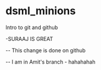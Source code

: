 # dsml_minions
 Intro to git and github

-SURAAJ IS GREAT

-- This change is done on github


-- I am in Amit's branch - hahahahah
